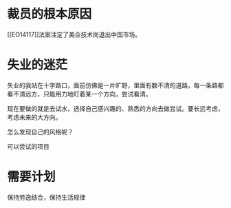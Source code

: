 # 裁员的根本原因
[[EO14117]]法案注定了美企技术岗退出中国市场。

# 失业的迷茫
失业的我站在十字路口，面前仿佛是一片旷野，里面有数不清的道路，每一条路都看不清远方，只能用力地盯着某一个方向，尝试看清。

现在要做的就是去试水，选择自己感兴趣的、熟悉的方向去做尝试。要长远考虑，考虑未来的大方向。

怎么发现自己的风格呢？

可以尝试的项目

# 需要计划
保持劳逸结合，保持生活规律
